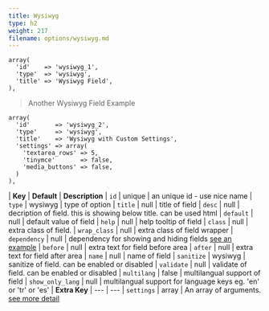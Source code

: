 ```yaml
---
title: Wysiwyg
type: h2
weight: 217
filename: options/wysiwyg.md
---
```


```php?start_inline=1
array(
  'id'    => 'wysiwyg_1',
  'type'  => 'wysiwyg',
  'title' => 'Wysiwyg Field',
),
```

> Another Wysiwyg Field Example

```php?start_inline=1
array(
  'id'       => 'wysiwyg_2',
  'type'     => 'wysiwyg',
  'title'    => 'Wysiwyg with Custom Settings',
  'settings' => array(
    'textarea_rows' => 5,
    'tinymce'       => false,
    'media_buttons' => false,
  )
),
```

| **Key**          | **Default** | **Description**
| `id`             | unique      | an unique id - use nice name
| `type`           | wysiwyg     | type of option
| `title`          | null        | title of field
| `desc`           | null        | decription of field. this is showing below title. can be used html
| `default`        | null        | default value of field
| `help`           | null        | help tooltip of field
| `class`          | null        | extra class of field.
| `wrap_class`     | null        | extra class of field wrapper
| `dependency`     | null        | dependency for showing and hiding fields [see an example](#how-to-use-dependency)
| `before`         | null        | extra text for field before area
| `after`          | null        | extra text for field after area
| `name`           | null        | name of field
| `sanitize`       | wysiwyg     | sanitize of field. can be enabled or disabled
| `validate`       | null        | validate of field. can be enabled or disabled
| `multilang`      | false       | multilangual support of field
| `show_only_lang` | null        | multilangual support for language keys eg. 'en' or 'tr' or 'es'
| **Extra Key**    | ---         | ---
| `settings`       | array       | An array of arguments. [see more detail](http://codex.wordpress.org/Function_Reference/wp_editor#Arguments)
